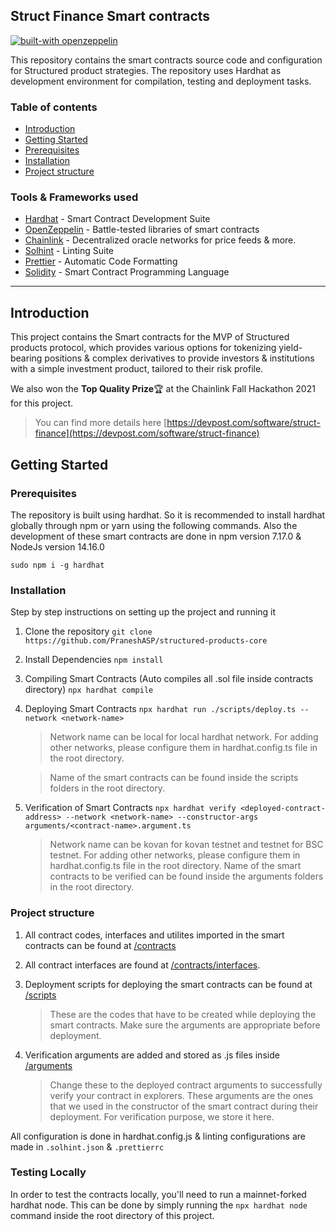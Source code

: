 ## Struct Finance Smart contracts <br>
[![built-with openzeppelin](https://img.shields.io/badge/built%20with-OpenZeppelin-3677FF)](https://docs.openzeppelin.com/)

This repository contains the smart contracts source code and configuration for Structured product strategies. The repository uses Hardhat as development environment for compilation, testing and deployment tasks.

### Table of contents

- [Introduction](#introduction)
- [Getting Started](#getting-started)
- [Prerequisites](#prerequisites)
- [Installation](#installation)
- [Project structure](#project-structure)

### Tools & Frameworks used

- [Hardhat](https://hardhat.org/) - Smart Contract Development Suite
- [OpenZeppelin](https://openzeppelin.com/contracts/) - Battle-tested libraries of smart contracts
- [Chainlink](https://chain.link/) - Decentralized oracle networks for price feeds & more. 
- [Solhint](https://protofire.github.io/solhint/) - Linting Suite
- [Prettier](https://github.com/prettier-solidity/prettier-plugin-solidity) - Automatic Code Formatting
- [Solidity](https://docs.soliditylang.org/en/v0.8.6/) - Smart Contract Programming Language

---

## Introduction

This project contains the Smart contracts for the MVP of Structured products protocol, which provides various options for tokenizing yield-bearing positions & complex derivatives to provide investors & institutions with a simple investment product, tailored to their risk profile. 

We also won the **Top Quality Prize**🏆 at the Chainlink Fall Hackathon 2021 for this project.   

> You can find more details here [https://devpost.com/software/struct-finance](https://devpost.com/software/struct-finance)

## Getting Started

### Prerequisites

The repository is built using hardhat. So it is recommended to install hardhat globally through npm or yarn using the following commands. Also the development of these smart contracts are done in npm version 7.17.0 & NodeJs version 14.16.0

`sudo npm i -g hardhat`

### Installation

Step by step instructions on setting up the project and running it

1. Clone the repository
   `git clone https://github.com/PraneshASP/structured-products-core`
2. Install Dependencies
   `npm install`
3. Compiling Smart Contracts (Auto compiles all .sol file inside contracts directory)
   `npx hardhat compile`
4. Deploying Smart Contracts
   `npx hardhat run ./scripts/deploy.ts --network <network-name>`

   > Network name can be local for local hardhat network. For adding other networks, please configure them in hardhat.config.ts file in the root directory.

   > Name of the smart contracts can be found inside the scripts folders in the root directory.

5. Verification of Smart Contracts
   `npx hardhat verify <deployed-contract-address> --network <network-name> --constructor-args arguments/<contract-name>.argument.ts`

   > Network name can be kovan for kovan testnet and testnet for BSC testnet. For adding other networks, please configure them in hardhat.config.ts file in the root directory.
   > Name of the smart contracts to be verified can be found inside the arguments folders in the root directory.

### Project structure

1. All contract codes, interfaces and utilites imported in the smart contracts can be found at [/contracts](./contracts)
2. All contract interfaces are found at [/contracts/interfaces](./contracts/interfaces).
3. Deployment scripts for deploying the smart contracts can be found at [/scripts](./scripts)

   > These are the codes that have to be created while deploying the smart contracts. Make sure the arguments
   > are appropriate before deployment.

4. Verification arguments are added and stored as .js files inside [/arguments](./arguments)

   > Change these to the deployed contract arguments to successfully verify your contract in explorers. These arguments are the ones that we used in the constructor of the smart contract during their deployment. For verification purpose, we store it here.

All configuration is done in hardhat.config.js & linting configurations are made in `.solhint.json` & `.prettierrc`


### Testing Locally
In order to test the contracts locally, you'll need to run a mainnet-forked hardhat node. This can be done by simply running the `npx hardhat node` command inside the root directory of this project.


